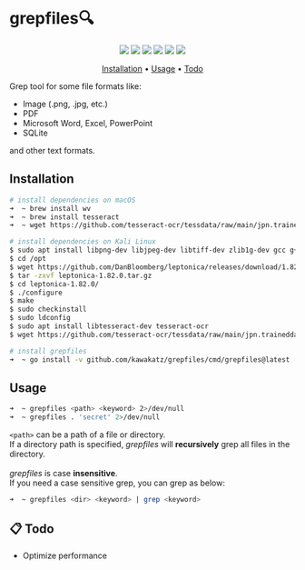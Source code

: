 # grepfiles🔍
<p align="center">
<a href="https://opensource.org/licenses/MIT"><img src="https://img.shields.io/badge/license-MIT-_red.svg"></a>
<a href="https://github.com/kawakatz/grepfiles/issues"><img src="https://img.shields.io/badge/contributions-welcome-brightgreen.svg?style=flat"></a>
<a href="https://goreportcard.com/badge/github.com/kawakatz/grepfiles"><img src="https://goreportcard.com/badge/github.com/kawakatz/grepfiles"></a>
<a href="https://github.com/kawakatz/grepfiles/releases"><img src="https://img.shields.io/github/v/release/kawakatz/grepfiles"></a>
<a href="https://github.com/kawakatz/grepfiles/blob/master/go.mod"><img src="https://img.shields.io/github/go-mod/go-version/kawakatz/grepfiles"></a>
<a href="https://twitter.com/kawakatz"><img src="https://img.shields.io/twitter/follow/kawakatz.svg?logo=twitter"></a>
</p>

<p align="center">
  <a href="#installation">Installation</a> •
  <a href="#usage">Usage</a>  •
  <a href="#-todo">Todo</a>
</p>

Grep tool for some file formats like:
- Image (.png, .jpg, etc.)
- PDF
- Microsoft Word, Excel, PowerPoint
- SQLite

and other text formats.

## Installation
```sh
# install dependencies on macOS
➜  ~ brew install wv
➜  ~ brew install tesseract
➜  ~ wget https://github.com/tesseract-ocr/tessdata/raw/main/jpn.traineddata -O /usr/local/share/tessdata/jpn.traineddata # add japanese data

# install dependencies on Kali Linux
$ sudo apt install libpng-dev libjpeg-dev libtiff-dev zlib1g-dev gcc g++ autoconf automake libtool checkinstall
$ cd /opt
$ wget https://github.com/DanBloomberg/leptonica/releases/download/1.82.0/leptonica-1.82.0.tar.gz # download the latest release from GitHub (https://github.com/DanBloomberg/leptonica/)
$ tar -zxvf leptonica-1.82.0.tar.gz
$ cd leptonica-1.82.0/
$ ./configure
$ make
$ sudo checkinstall
$ sudo ldconfig
$ sudo apt install libtesseract-dev tesseract-ocr
$ wget https://github.com/tesseract-ocr/tessdata/raw/main/jpn.traineddata -O /usr/local/share/tessdata/jpn.traineddata # add japanese data

# install grepfiles
➜  ~ go install -v github.com/kawakatz/grepfiles/cmd/grepfiles@latest
```

## Usage
```sh
➜  ~ grepfiles <path> <keyword> 2>/dev/null
➜  ~ grepfiles . 'secret' 2>/dev/null
```

`<path>` can be a path of a file or directory.<br>
If a directory path is specified, *grepfiles* will **recursively** grep all files in the directory.<br>
<br>
*grepfiles* is case **insensitive**.<br>
If you need a case sensitive grep, you can grep as below:
```sh
➜  ~ grepfiles <dir> <keyword> | grep <keyword>
```

## 📋 Todo
- Optimize performance
